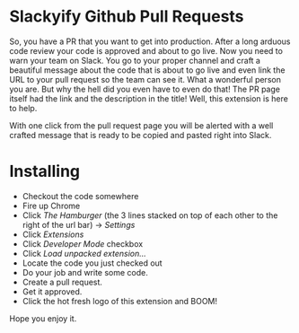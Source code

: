 # Slackyify Github Pull Requests

So, you have a PR that you want to get into production. After a long arduous code review your code is
approved and about to go live. Now you need to warn your team on Slack. You go to your proper channel
and craft a beautiful message about the code that is about to go live and even link the URL to your pull
request so the team can see it. What a wonderful person you are. But why the hell did you even have to
even do that! The PR page itself had the link and the description in the title! Well, this extension is
here to help.

With one click from the pull request page you will be alerted with a well crafted message that is ready
to be copied and pasted right into Slack.

# Installing

* Checkout the code somewhere
* Fire up Chrome
* Click *The Hamburger* (the 3 lines stacked on top of each other to the right of the url bar) -> *Settings*
* Click *Extensions*
* Click *Developer Mode* checkbox
* Click *Load unpacked extension...*
* Locate the code you just checked out
* Do your job and write some code.
* Create a pull request.
* Get it approved.
* Click the hot fresh logo of this extension and BOOM!

Hope you enjoy it.
